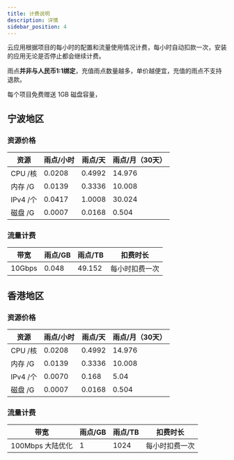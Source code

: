```yaml
---
title: 计费说明
description: 详情
sidebar_position: 4
---
```


云应用根据项目的每小时的配置和流量使用情况计费，每小时自动扣款一次，安装的应用无论是否停止都会继续计费。

雨点**并非与人民币1:1绑定**，充值雨点数量越多，单价越便宜，充值的雨点不支持退款。

每个项目免费赠送 1GB 磁盘容量，

## 宁波地区

### 资源价格

| 资源       | 雨点/小时   | 雨点/天    | 雨点/月（30天） |
|----------|---------|---------|-----------|
| CPU	/核	  | 0.0208	 | 0.4992	 | 14.976    | 
| 内存	/G	   | 0.0139	 | 0.3336	 | 10.008    |   
| IPv4	/个	 | 0.0417	 | 1.0008	 | 30.024    |   
| 磁盘	/G	   | 0.0007	 | 0.0168	 | 0.504     | 

### 流量计费

| 带宽      | 雨点/GB  | 雨点/TB  | 扣费时长    |
|---------|--------|--------|---------|
| 10Gbps	 | 0.048	 | 49.152 | 每小时扣费一次 |

## 香港地区

### 资源价格

| 资源       | 雨点/小时   | 雨点/天    | 雨点/月（30天） |
|----------|---------|---------|-----------|
| CPU	/核	  | 0.0208	 | 0.4992	 | 14.976    | 
| 内存	/G	   | 0.0139	 | 0.3336	 | 10.008    | 
| IPv4	/个	 | 0.0070	 | 0.168	  | 5.04      | 
| 磁盘	/G	   | 0.0007	 | 0.0168	 | 0.504     |  


### 流量计费

| 带宽            | 雨点/GB | 雨点/TB | 扣费时长    |
|---------------|-------|-------|---------|
| 100Mbps 大陆优化	 | 1	    | 1024  | 每小时扣费一次 |
